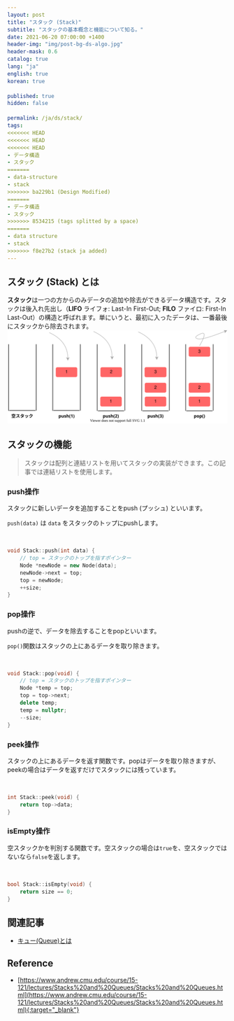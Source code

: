 ```yaml
---
layout: post
title: "スタック (Stack)"
subtitle: "スタックの基本概念と機能について知る。"
date: 2021-06-20 07:00:00 +1400
header-img: "img/post-bg-ds-algo.jpg"
header-mask: 0.6
catalog: true
lang: "ja"
english: true
korean: true

published: true
hidden: false

permalink: /ja/ds/stack/
tags:
<<<<<<< HEAD
<<<<<<< HEAD
<<<<<<< HEAD
- データ構造
- スタック
=======
- data-structure
- stack
>>>>>>> ba229b1 (Design Modified)
=======
- データ構造
- スタック
>>>>>>> 8534215 (tags splitted by a space)
=======
- data structure
- stack
>>>>>>> f8e27b2 (stack ja added)
---
```


## スタック (Stack) とは
**スタック**は一つの方からのみデータの追加や除去ができるデータ構造です。スタックは後入れ先出し（**LIFO** ライフォ: Last-In First-Out; **FILO** ファイロ: First-In Last-Out）の構造と呼ばれます。単にいうと、最初に入ったデータは、一番最後にスタックから除去されます。
![stack figure](/img/in-post/ds-algo/stack/stack-ja.svg)


## スタックの機能

> スタックは配列と連結リストを用いてスタックの実装ができます。この記事では連結リストを使用します。

### push操作

スタックに新しいデータを追加することをpush (プッシュ) といいます。

`push(data)` は `data` をスタックのトップにpushします。

<br>

```cpp
void Stack::push(int data) {
    // top = スタックのトップを指すポインター
    Node *newNode = new Node(data);
    newNode->next = top;
    top = newNode;
    ++size;
}
```

### pop操作

pushの逆で、データを除去することをpopといいます。

`pop()`関数はスタックの上にあるデータを取り除きます。

<br>

```cpp
void Stack::pop(void) {
    // top = スタックのトップを指すポインター
    Node *temp = top;
    top = top->next;
    delete temp;
    temp = nullptr;
    --size;
}
```

### peek操作

スタックの上にあるデータを返す関数です。popはデータを取り除きますが、peekの場合はデータを返すだけでスタックには残っています。

<br>

```cpp
int Stack::peek(void) {
    return top->data;
}
```

### isEmpty操作

空スタックかを判別する関数です。空スタックの場合は`true`を、空スタックではないなら`false`を返します。

<br>

```cpp
bool Stack::isEmpty(void) {
    return size == 0;
}
```

## 関連記事
- [キュー(Queue)とは](/ja/ds/queue)

## Reference
- [https://www.andrew.cmu.edu/course/15-121/lectures/Stacks%20and%20Queues/Stacks%20and%20Queues.html](https://www.andrew.cmu.edu/course/15-121/lectures/Stacks%20and%20Queues/Stacks%20and%20Queues.html){:target="_blank"}